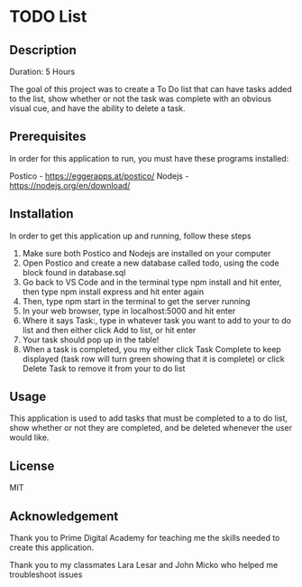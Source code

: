 # TODO List

## Description

Duration: 5 Hours

The goal of this project was to create a To Do list that can have tasks added to the list, show whether or not the task was complete with an obvious visual cue, and have the ability to delete a task.

## Prerequisites

In order for this application to run, you must have these programs installed:

Postico - https://eggerapps.at/postico/
Nodejs - https://nodejs.org/en/download/

## Installation

In order to get this application up and running, follow these steps

1. Make sure both Postico and Nodejs are installed on your computer
2. Open Postico and create a new database called todo, using the code   block found in database.sql
3. Go back to VS Code and in the terminal type npm install and hit enter, then type npm install express and hit enter again
4. Then, type npm start in the terminal to get the server running
5. In your web browser, type in localhost:5000 and hit enter
6. Where it says Task:, type in whatever task you want to add to your to do list and then either click Add to list, or hit enter
7. Your task should pop up in the table!
8. When a task is completed, you my either click Task Complete to keep displayed (task row will turn green showing that it is complete) or click Delete Task to remove it from your to do list

## Usage

This application is used to add tasks that must be completed to a to do list, show whether or not they are completed, and be deleted whenever the user would like.

## License

MIT

## Acknowledgement

Thank you to Prime Digital Academy for teaching me the skills needed to create this application.

Thank you to my classmates Lara Lesar and John Micko who helped me troubleshoot issues
